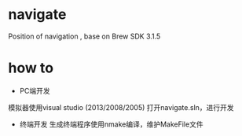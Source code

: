 # navigate
Position of navigation , base on Brew SDK 3.1.5


# how to

* PC端开发

模拟器使用visual studio (2013/2008/2005) 打开navigate.sln，进行开发

* 终端开发
生成终端程序使用nmake编译，维护MakeFile文件


